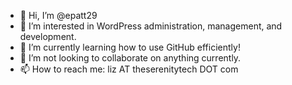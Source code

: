 - 👋 Hi, I’m @epatt29
- 👀 I’m interested in WordPress administration, management, and development.
- 🌱 I’m currently learning how to use GitHub efficiently!
- 💞️ I’m not looking to collaborate on anything currently.
- 📫 How to reach me: liz AT theserenitytech DOT com

<!---
epatt29/epatt29 is a ✨ special ✨ repository because its `README.md` (this file) appears on your GitHub profile.
You can click the Preview link to take a look at your changes.
--->
